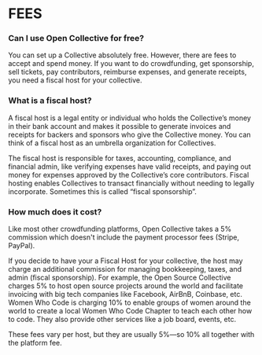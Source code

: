 
# FEES


### Can I use Open Collective for free?

You can set up a Collective absolutely free. However, there are fees to accept and spend money. If you want to do crowdfunding, get sponsorship, sell tickets, pay contributors, reimburse expenses, and generate receipts, you need a fiscal host for your collective.

### What is a fiscal host? 

A fiscal host is a legal entity or individual who holds the Collective’s money in their bank account and makes it possible to generate invoices and receipts for backers and sponsors who give the Collective money. You can think of a fiscal host as an umbrella organization for Collectives.

The fiscal host is responsible for taxes, accounting, compliance, and financial admin, like verifying expenses have valid receipts, and paying out money for expenses approved by the Collective’s core contributors. Fiscal hosting enables Collectives to transact financially without needing to legally incorporate. Sometimes this is called “fiscal sponsorship”.

### How much does it cost?

Like most other crowdfunding platforms, Open Collective takes a 5% commission which doesn't include the payment processor fees (Stripe, PayPal).

If you decide to have your a Fiscal Host for your collective, the host may charge an additional commission for managing bookkeeping, taxes, and admin (fiscal sponsorship). For example, the Open Source Collective charges 5% to host open source projects around the world and facilitate invoicing with big tech companies like Facebook, AirBnB, Coinbase, etc. Women Who Code is charging 10% to enable groups of women around the world to create a local Women Who Code Chapter to teach each other how to code. They also provide other services like a job board, events, etc.

These fees vary per host, but they are usually 5%—so 10% all together with the platform fee. 
